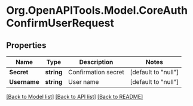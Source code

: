 # Org.OpenAPITools.Model.CoreAuthConfirmUserRequest

## Properties

Name | Type | Description | Notes
------------ | ------------- | ------------- | -------------
**Secret** | **string** | Confirmation secret | [default to "null"]
**Username** | **string** | User name | [default to "null"]

[[Back to Model list]](../README.md#documentation-for-models) [[Back to API list]](../README.md#documentation-for-api-endpoints) [[Back to README]](../README.md)

